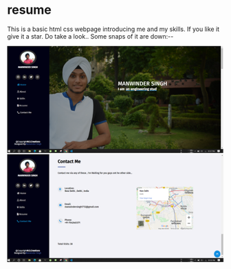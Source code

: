 # resume

This is a basic html css webpage introducing me and my skills.
If you like it give it a star.
Do take a look..
Some snaps of it are down:--

![](images/capture1.png)
![](images/capture2.png)
